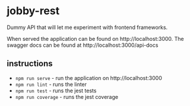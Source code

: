 # jobby-rest
Dummy API that will let me experiment with frontend frameworks. 

When served the application can be found on http://localhost:3000. The swagger docs can be found at http://localhost:3000/api-docs

## instructions
* `npm run serve` - run the application on http://localhost:3000
* `npm run lint` - runs the linter
* `npm run test` - runs the jest tests
* `npm run coverage` - runs the jest coverage
